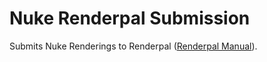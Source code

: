 # Nuke Renderpal Submission

Submits Nuke Renderings to Renderpal ([Renderpal Manual](https://www.weltenbauer.com/images/PDFs/renderpalv2.pdf)).
